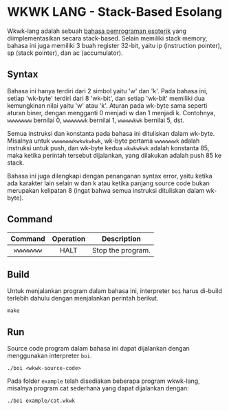 # WKWK LANG - Stack-Based Esolang

Wkwk-lang adalah sebuah [bahasa pemrograman esoterik](https://en.wikipedia.org/wiki/Esoteric_programming_language) yang diimplementasikan secara stack-based. Selain memiliki stack memory, bahasa ini juga memiliki 3 buah register 32-bit, yaitu ip (instruction pointer), sp (stack pointer), dan ac (accumulator).

## Syntax

Bahasa ini hanya terdiri dari 2 simbol yaitu 'w' dan 'k'. Pada bahasa ini, setiap 'wk-byte' terdiri dari 8 'wk-bit', dan setiap 'wk-bit' memiliki dua kemungkinan nilai yaitu 'w' atau 'k'. Aturan pada wk-byte sama seperti aturan biner, dengan mengganti 0 menjadi w dan 1 menjadi k. Contohnya, `wwwwwwww` bernilai 0, `wwwwwwwk` bernilai 1,
`wwwwwkwk` bernilai 5, dst.

Semua instruksi dan konstanta pada bahasa ini dituliskan dalam wk-byte. Misalnya untuk `wwwwwwwkwkwkwkwk`, wk-byte pertama `wwwwwwwk` adalah instruksi untuk push, dan wk-byte kedua `wkwkwkwk` adalah konstanta 85, maka ketika perintah tersebut dijalankan, yang dilakukan adalah push 85 ke stack.

Bahasa ini juga dilengkapi dengan penanganan syntax error, yaitu ketika ada karakter lain selain w dan k atau ketika panjang source code bukan merupakan kelipatan 8 (ingat bahwa semua instruksi dituliskan dalam wk-byte).

## Command
Command | Operation | Description 
:---: | :---: | --- 
`wwwwwwww`| HALT | Stop the program. 

## Build
Untuk menjalankan program dalam bahasa ini, interpreter `boi` harus di-build terlebih dahulu dengan menjalankan perintah berikut.
```
make
```

## Run
Source code program dalam bahasa ini dapat dijalankan dengan menggunakan interpreter `boi`.
```
./boi <wkwk-source-code>
```
Pada folder `example` telah disediakan beberapa program wkwk-lang, misalnya program cat sederhana yang dapat dijalankan dengan:
```
./boi example/cat.wkwk
```